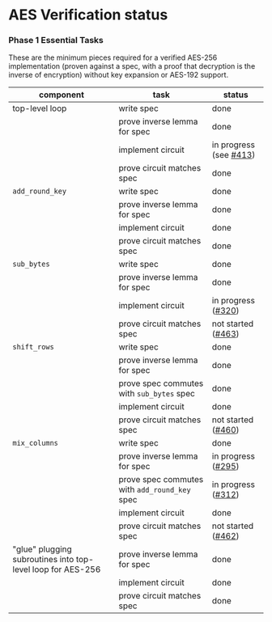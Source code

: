 # AES Verification status

### Phase 1 Essential Tasks

These are the minimum pieces required for a verified AES-256 implementation
(proven against a spec, with a proof that decryption is the inverse of
encryption) without key expansion or AES-192 support.

| component       | task                         | status        |
| --------------- | ---------------------------- | ------------- |
| top-level loop  | write spec                   | done          |
|                 | prove inverse lemma for spec | done          |
|                 | implement circuit            | in progress (see [#413](https://github.com/project-oak/silveroak/pull/413)) |
|                 | prove circuit matches spec   | done          |
| `add_round_key` | write spec                   | done          |
|                 | prove inverse lemma for spec | done          |
|                 | implement circuit            | done          |
|                 | prove circuit matches spec   | done          |
| `sub_bytes`     | write spec                   | done          |
|                 | prove inverse lemma for spec | done          |
|                 | implement circuit            | in progress ([#320](https://github.com/project-oak/silveroak/pull/320)) |
|                 | prove circuit matches spec   | not started ([#463](https://github.com/project-oak/silveroak/pull/463))   |
| `shift_rows`    | write spec                   | done          |
|                 | prove inverse lemma for spec | done          |
|                 | prove spec commutes with `sub_bytes` spec | done          |
|                 | implement circuit            | done          |
|                 | prove circuit matches spec   | not started ([#460](https://github.com/project-oak/silveroak/pull/460))  |
| `mix_columns`   | write spec                   | done          |
|                 | prove inverse lemma for spec | in progress ([#295](https://github.com/project-oak/silveroak/pull/295))    |
|                 | prove spec commutes with `add_round_key` spec | in progress ([#312](https://github.com/project-oak/silveroak/pull/312))        |
|                 | implement circuit            | done          |
|                 | prove circuit matches spec   | not started ([#462](https://github.com/project-oak/silveroak/pull/462))   |
| "glue" plugging subroutines into top-level loop for AES-256 | prove inverse lemma for spec | done   |
|                 | implement circuit            | done   |
|                 | prove circuit matches spec   | done   |

